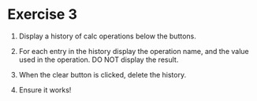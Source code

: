 # Exercise 3

1. Display a history of calc operations below the buttons.

2. For each entry in the history display the operation name, and the value used in the operation. DO NOT display the result.

3. When the clear button is clicked, delete the history.

4. Ensure it works!